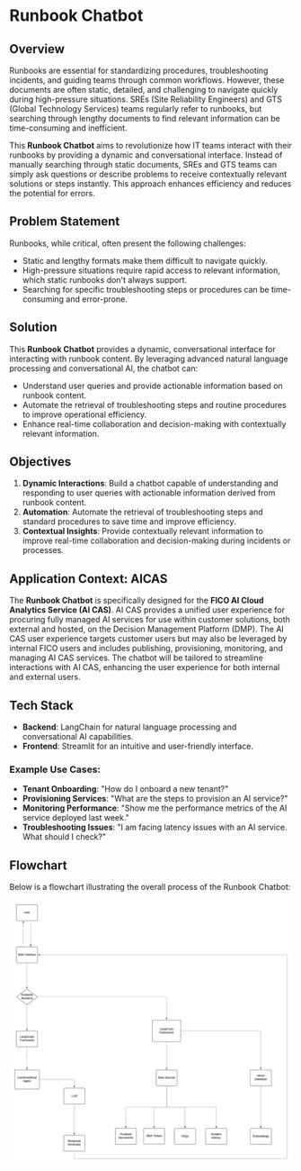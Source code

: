 # Runbook Chatbot

## Overview

Runbooks are essential for standardizing procedures, troubleshooting incidents, and guiding teams through common workflows. However, these documents are often static, detailed, and challenging to navigate quickly during high-pressure situations. SREs (Site Reliability Engineers) and GTS (Global Technology Services) teams regularly refer to runbooks, but searching through lengthy documents to find relevant information can be time-consuming and inefficient.

This **Runbook Chatbot** aims to revolutionize how IT teams interact with their runbooks by providing a dynamic and conversational interface. Instead of manually searching through static documents, SREs and GTS teams can simply ask questions or describe problems to receive contextually relevant solutions or steps instantly. This approach enhances efficiency and reduces the potential for errors.

## Problem Statement

Runbooks, while critical, often present the following challenges:

- Static and lengthy formats make them difficult to navigate quickly.
- High-pressure situations require rapid access to relevant information, which static runbooks don't always support.
- Searching for specific troubleshooting steps or procedures can be time-consuming and error-prone.

## Solution

This **Runbook Chatbot** provides a dynamic, conversational interface for interacting with runbook content. By leveraging advanced natural language processing and conversational AI, the chatbot can:

- Understand user queries and provide actionable information based on runbook content.
- Automate the retrieval of troubleshooting steps and routine procedures to improve operational efficiency.
- Enhance real-time collaboration and decision-making with contextually relevant information.

## Objectives

1. **Dynamic Interactions**: Build a chatbot capable of understanding and responding to user queries with actionable information derived from runbook content.
2. **Automation**: Automate the retrieval of troubleshooting steps and standard procedures to save time and improve efficiency.
3. **Contextual Insights**: Provide contextually relevant information to improve real-time collaboration and decision-making during incidents or processes.

## Application Context: AICAS

The **Runbook Chatbot** is specifically designed for the **FICO AI Cloud Analytics Service (AI CAS)**. AI CAS provides a unified user experience for procuring fully managed AI services for use within customer solutions, both external and hosted, on the Decision Management Platform (DMP). The AI CAS user experience targets customer users but may also be leveraged by internal FICO users and includes publishing, provisioning, monitoring, and managing AI CAS services. The chatbot will be tailored to streamline interactions with AI CAS, enhancing the user experience for both internal and external users.

## Tech Stack

- **Backend**: LangChain for natural language processing and conversational AI capabilities.
- **Frontend**: Streamlit for an intuitive and user-friendly interface.


### Example Use Cases:
- **Tenant Onboarding**: "How do I onboard a new tenant?"
- **Provisioning Services**: "What are the steps to provision an AI service?"
- **Monitoring Performance**: "Show me the performance metrics of the AI service deployed last week."
- **Troubleshooting Issues**: "I am facing latency issues with an AI service. What should I check?"

## Flowchart

Below is a flowchart illustrating the overall process of the Runbook Chatbot:

![Runbook Chatbot Flowchart](Docs/Flowchart.png)
